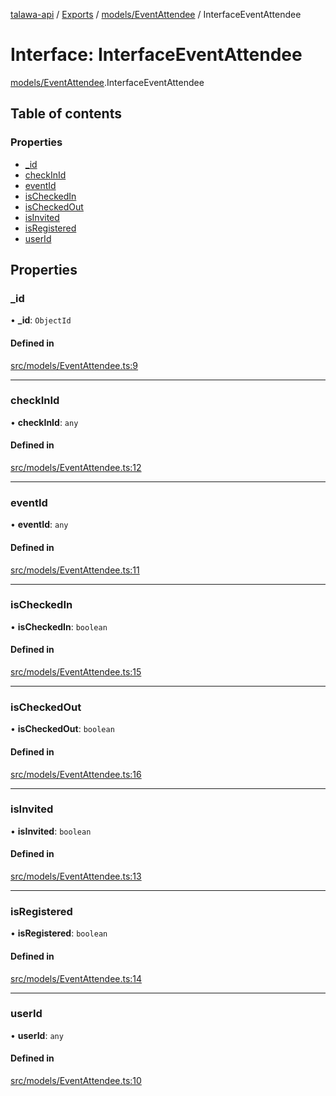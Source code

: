 [talawa-api](../README.md) / [Exports](../modules.md) / [models/EventAttendee](../modules/models_EventAttendee.md) / InterfaceEventAttendee

# Interface: InterfaceEventAttendee

[models/EventAttendee](../modules/models_EventAttendee.md).InterfaceEventAttendee

## Table of contents

### Properties

- [\_id](models_EventAttendee.InterfaceEventAttendee.md#_id)
- [checkInId](models_EventAttendee.InterfaceEventAttendee.md#checkinid)
- [eventId](models_EventAttendee.InterfaceEventAttendee.md#eventid)
- [isCheckedIn](models_EventAttendee.InterfaceEventAttendee.md#ischeckedin)
- [isCheckedOut](models_EventAttendee.InterfaceEventAttendee.md#ischeckedout)
- [isInvited](models_EventAttendee.InterfaceEventAttendee.md#isinvited)
- [isRegistered](models_EventAttendee.InterfaceEventAttendee.md#isregistered)
- [userId](models_EventAttendee.InterfaceEventAttendee.md#userid)

## Properties

### \_id

• **\_id**: `ObjectId`

#### Defined in

[src/models/EventAttendee.ts:9](https://github.com/PalisadoesFoundation/talawa-api/blob/708df7e/src/models/EventAttendee.ts#L9)

___

### checkInId

• **checkInId**: `any`

#### Defined in

[src/models/EventAttendee.ts:12](https://github.com/PalisadoesFoundation/talawa-api/blob/708df7e/src/models/EventAttendee.ts#L12)

___

### eventId

• **eventId**: `any`

#### Defined in

[src/models/EventAttendee.ts:11](https://github.com/PalisadoesFoundation/talawa-api/blob/708df7e/src/models/EventAttendee.ts#L11)

___

### isCheckedIn

• **isCheckedIn**: `boolean`

#### Defined in

[src/models/EventAttendee.ts:15](https://github.com/PalisadoesFoundation/talawa-api/blob/708df7e/src/models/EventAttendee.ts#L15)

___

### isCheckedOut

• **isCheckedOut**: `boolean`

#### Defined in

[src/models/EventAttendee.ts:16](https://github.com/PalisadoesFoundation/talawa-api/blob/708df7e/src/models/EventAttendee.ts#L16)

___

### isInvited

• **isInvited**: `boolean`

#### Defined in

[src/models/EventAttendee.ts:13](https://github.com/PalisadoesFoundation/talawa-api/blob/708df7e/src/models/EventAttendee.ts#L13)

___

### isRegistered

• **isRegistered**: `boolean`

#### Defined in

[src/models/EventAttendee.ts:14](https://github.com/PalisadoesFoundation/talawa-api/blob/708df7e/src/models/EventAttendee.ts#L14)

___

### userId

• **userId**: `any`

#### Defined in

[src/models/EventAttendee.ts:10](https://github.com/PalisadoesFoundation/talawa-api/blob/708df7e/src/models/EventAttendee.ts#L10)
